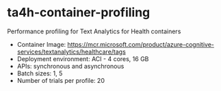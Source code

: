 # ta4h-container-profiling

Performance profiling for Text Analytics for Health containers

* Container Image: https://mcr.microsoft.com/product/azure-cognitive-services/textanalytics/healthcare/tags
* Deployment environment: ACI - 4 cores, 16 GB
* APIs: synchronous and asynchronous 
* Batch sizes: 1, 5
* Number of trials per profile: 20

